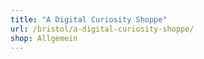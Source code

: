 ```yaml
---
title: "A Digital Curiosity Shoppe"
url: /bristol/a-digital-curiosity-shoppe/
shop: Allgemein
---
```

